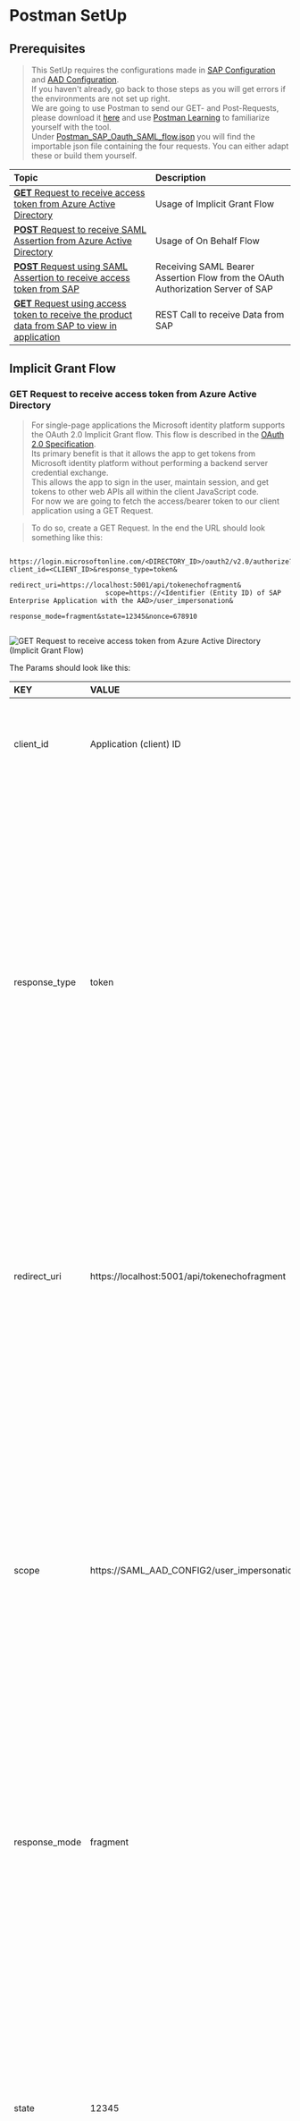 # Postman SetUp

## Prerequisites

> This SetUp requires the configurations made in [SAP Configuration](././SAPConfiguration/README.md) and [AAD Configuration](././AzureActiveDirectoryConfiguration/README.md). <br> 
> If you haven't already, go back to those steps as you will get errors if the environments are not set up right. <br>
> We are going to use Postman to send our GET- and Post-Requests, please download it [here](https://www.postman.com/downloads/) and use [Postman Learning](https://learning.postman.com/getting-started/) to familiarize yourself with the tool. <br>
> Under [Postman_SAP_Oauth_SAML_flow.json]() you will find the importable json file containing the four requests. You can either adapt these or build them yourself.

|Topic|Description|
|:-----------|:------------------|
|[**GET** Request to receive access token from Azure Active Directory](#get-request-to-receive-access-token-from-azure-active-directory)|Usage of Implicit Grant Flow|
|[**POST** Request to receive SAML Assertion from Azure Active Directory](#post-request-to-receive-saml-assertion-from-azure-active-directory)|Usage of On Behalf Flow|
|[**POST** Request using SAML Assertion to receive access token from SAP](#post-request-to-exchange-the-saml-assertion-for-the-access-token-from-oauth-authorization-server-of-sap)|Receiving SAML Bearer Assertion Flow from the OAuth Authorization Server of SAP|
|[**GET** Request using access token to receive the product data from SAP to view in application](#get-request-using-access-token-to-receive-the-product-data-from-sap)|REST Call to receive Data from SAP|

## Implicit Grant Flow

### **GET** Request to receive access token from Azure Active Directory 

> For single-page applications the Microsoft identity platform supports the OAuth 2.0 Implicit Grant flow. This flow is described in the [OAuth 2.0 Specification](https://tools.ietf.org/html/rfc6749#section-4.2). <br>
> Its primary benefit is that it allows the app to get tokens from Microsoft identity platform without performing a backend server credential exchange. <br>
> This allows the app to sign in the user, maintain session, and get tokens to other web APIs all within the client JavaScript code. <br>
> For now we are going to fetch the access/bearer token to our client application using a GET Request. <br>

> To do so, create a GET Request. In the end the URL should look something like this: 
```
                        https://login.microsoftonline.com/<DIRECTORY_ID>/oauth2/v2.0/authorize?client_id=<CLIENT_ID>&response_type=token&
                        redirect_uri=https://localhost:5001/api/tokenechofragment&
                        scope=https://<Identifier (Entity ID) of SAP Enterprise Application with the AAD>/user_impersonation&
                        response_mode=fragment&state=12345&nonce=678910


```

![**GET** Request to receive access token from Azure Active Directory <br>(Implicit Grant Flow)](./img/GETRequesttokenAzureActiveDirectory.png)

The Params should look like this:

|KEY|VALUE|DESCRIPTION|
|:-----------|:------------------|:---------------------------|
|client_id|Application (client) ID|The Application (client) ID that the Azure portal - App registrations page assigned to your app.|
|response_type|token|It may include the response_type token. Using token here will allow your app to receive an access token immediately from the authorize endpoint without having to make a second request to the authorize endpoint. If you use the token response_type, the scope parameter must contain a scope indicating which resource to issue the token for (for example, user.read on Microsoft Graph).|
|redirect_uri|https://localhost:5001/api/tokenechofragment|The redirect_uri of your app, where authentication responses can be sent and received by your app. It must exactly match one of the redirect_uris you registered in the portal, except it must be url encoded.|
|scope|https://SAML_AAD_CONFIG2/user_impersonation|A space-separated list of scopes. For OpenID Connect (id_tokens), it must include the scope openid, which translates to the "Sign you in" permission in the consent UI. Optionally you may also want to include the email and profile scopes for gaining access to additional user data. You may also include other scopes in this request for requesting consent to various resources, if an access token is requested. API Permissions on Client App?|
|response_mode|fragment|Specifies the method that should be used to send the resulting token back to your app. Defaults to query for just an access token, but fragment if the request includes an id_token.|
|state|12345|A value included in the request that will also be returned in the token response. It can be a string of any content that you wish. A randomly generated unique value is typically used for preventing cross-site request forgery attacks. The state is also used to encode information about the user's state in the app before the authentication request occurred, such as the page or view they were on.|
|nonce|678910|A value included in the request, generated by the app, that will be included in the resulting id_token as a claim. The app can then verify this value to mitigate token replay attacks. The value is typically a randomized, unique string that can be used to identify the origin of the request. Only required when an id_token is requested.|


## On Behalf Of Flow

### **POST** Request to receive SAML Assertion from Azure Active Directory

> The OAuth 2.0 On-Behalf-Of flow (OBO) serves the use case where an application invokes a service/web API, which in turn needs to call another service/web API. The idea is to propagate the delegated user identity and permissions through the request chain. For the middle-tier service to make authenticated requests to the downstream service, it needs to secure an access token from the Microsoft identity platform, on behalf of the user.
> The user now has been authenticated using the Implicit Grant Flow. We got an access token for the Client application and are now exchanging it against an SAML assertion for the SAP application.

Create a POST request which should look something like this: 
```https://login.microsoftonline.com/TENANT_ID/oauth2/token```

![**POST** Request to receive SAML Assertion from Azure Active Directory <br> (On Behalf Flow) - Part 1](./img/POSTOnBehalfOfRequest.png)

![**POST** Request to receive SAML Assertion from Azure Active Directory <br> (On Behalf Flow) - Part 2](./img/POSTOnBehalfOfRequest2.png)

|KEY|VALUE|DESCRIPTION|
|:-----------|:------------------|:---------------------------|
|grant_type|urn:ietf:params:oauth:grant-type:jwt-bearer|The type of token request. For a request using a JWT, the value must be urn:ietf:params:oauth:grant-type:jwt-bearer.|
|assertion|jwt token|The value of the token used in the request. This token must have an audience of the app making this OBO request (the app denoted by the client-id field). In this case the access/bearer token we got from the Implicit Grant Flow.|
|client_id|application (client) ID|The application (client) ID that the Azure portal - App registrations page has assigned to your app. I am assuming the SAP App.|
|client_secret||The client secret that you generated for your app in the Azure portal - App registrations page.|
|resource|https://SAML_AAD_CONFIG2|A space separated list of scopes for the token request. For more information, see scopes. - Scope = Resource in Oauth1|
|requested_token_use|on_behalf_of|Specifies how the request should be processed. In the OBO flow, the value must be set to on_behalf_of.|
|requested_token_type|urn:ietf:params:oauth:token-type:saml2|An identifier, as described in Token Type Identifiers (OAuth 2.0 Token Exchange Section 3), for the type of the requested security token.<br>For example, a JWT can be requested with the identifier "urn:ietf:params:oauth:token-type:jwt".<br>If the requested type is unspecified, the issued token type is at the discretion of the Authorization Server and may be dictated by knowledge of the requirements of the service or resource indicated by the "resource" or "audience" parameter.|

### **POST** Request to exchange the SAML Assertion for the access token from OAuth Authorization Server of SAP

## ODATA REST Call

### **GET** Request using access token to receive the product data from SAP

![**GET** Request using access token to receive the product data from SAP ](./img/GETODATARequestSAP.png)

## Postman SetUp

> **Scenario: Frontend Application communicates via API to SAP NetWeaver**
> 1. Authenticate user (Jane Doe, jdoe@contoso.com) and get an *access token (issued by AAD)* <br> with the OAuth2 Implicit Flow​
> 2. Exchange the *AAD access token* with a *SAML 2.0 Assertion (issued by AAD)* <br> with the Oauth On Behalf Of Flow (Bearer SAML Assertion Flow)​ <br> but in this scenario token will be redirected from the client to the API. 
> 3. And the API akquires an *OAuth access token (issued by  OAuth Authorization Server of SAP*) for accessing the SAP Netweaver e.g SAP Odata Service by exchanging the SAML Assertion <br> with the SAML Bearer Assertion Flow​
> 4. Send a GET or POST to the SAP Netweaver e.g SAP Odata service with acquired *OAuth access token (issued by OAuth Authorization Server of SAP*) in the Authotization Header​

> **GET** Request to receive access token from Azure Active Directory (Implicit Grant Flow) <br>
> - For the **Client ID** we use the *frontend angular application client id* <br>
> - For the **scope** we use this time the *scope from the API APP* <br>
> - And we should receive via pasting the URL from Postman into an Browser an *access token* starting with ```ey...```.

![**GET** Request to receive access token from Azure Active Directory (Implicit Grant Flow) ](./img/ImplicitGrantFlow_Postman.png)

> **POST** Request to receive SAML Assertion from Azure Active Directory <br> (On Behalf Flow)
> In this scenario we use everything from the POST Request (On Behalf Flow) above besides: <br>
> 1. **API APP Client ID** we use the *from the API APP client id* <br>
> 2. **API APP Secret** we use the *from the API APP secret* <br>
> 3. Then we insert the access token received from the previous REST Call (GET) <br>
> 4. And we should receive a *SAML assertion* as result. 

![**POST** Request to receive SAML Assertion from Azure Active Directory (On Behalf Flow)](./img/OnBehalfOfFlow_Postman.png)

> **POST** Request using SAML Assertion to receive access token from SAP <br>(SAML Bearer Assertion Flow) <br>
> - Here we are using the CLient Name e.g. **CLIENT1** <br>
> - We paste the SAML assertion from the previous REST Call (POST). <br>
> - And we insert the scope to which data in SAP we want access to. <br>
> - And we should receive an *access token* as result. 

![**POST** Request using SAML Assertion to receive access token from SAP (SAML Bearer Assertion Flow)](./img/SAMLBearerAssertionFlow_Postman.png)

> **GET** Request using access token to receive the product data from SAP <br> to view in application <br>
> - Here we insert the **access token** from the previous REST Call (POST). <br>
> - And we should receive *access to the data* as result. 

![**GET** Request using access token to receive the product data from SAP  to view in application](./img/ODATARequest_Postman.png)

## Done

> If everything works the challenge is solved! 